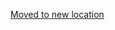 [Moved to new location](https://github.com/DataTalksClub/machine-learning-zoomcamp/blob/master/cohorts/2022/README.md)